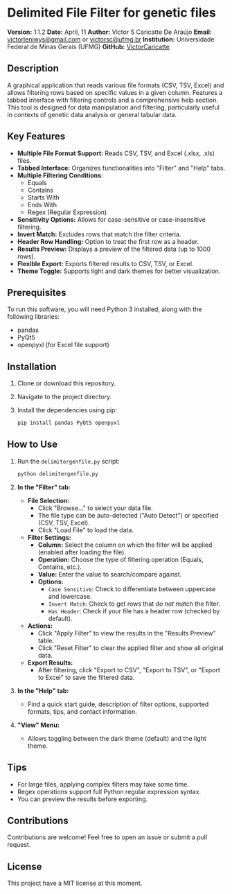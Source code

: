 # Delimited File Filter for genetic files

**Version:** 1.1.2
**Date:** April, 11
**Author:** Victor S Caricatte De Araújo
**Email:** victorleniwys@gmail.com or victorsc@ufmg.br
**Institution:** Universidade Federal de Minas Gerais (UFMG)
**GitHub:** [VictorCaricatte](https://github.com/VictorCaricatte)

## Description

A graphical application that reads various file formats (CSV, TSV, Excel) and allows filtering rows based on specific values in a given column. Features a tabbed interface with filtering controls and a comprehensive help section. This tool is designed for data manipulation and filtering, particularly useful in contexts of genetic data analysis or general tabular data.

## Key Features

* **Multiple File Format Support:** Reads CSV, TSV, and Excel (.xlsx, .xls) files.
* **Tabbed Interface:** Organizes functionalities into "Filter" and "Help" tabs.
* **Multiple Filtering Conditions:**
    * Equals
    * Contains
    * Starts With
    * Ends With
    * Regex (Regular Expression)
* **Sensitivity Options:** Allows for case-sensitive or case-insensitive filtering.
* **Invert Match:** Excludes rows that match the filter criteria.
* **Header Row Handling:** Option to treat the first row as a header.
* **Results Preview:** Displays a preview of the filtered data (up to 1000 rows).
* **Flexible Export:** Exports filtered results to CSV, TSV, or Excel.
* **Theme Toggle:** Supports light and dark themes for better visualization.

## Prerequisites

To run this software, you will need Python 3 installed, along with the following libraries:

* pandas
* PyQt5
* openpyxl (for Excel file support)

## Installation

1.  Clone or download this repository.
2.  Navigate to the project directory.
3.  Install the dependencies using pip:

    ```bash
    pip install pandas PyQt5 openpyxl
    ```
   

## How to Use

1.  Run the `delimitergenfile.py` script:

    ```bash
    python delimitergenfile.py
    ```

2.  **In the "Filter" tab:**
    * **File Selection:**
        * Click "Browse..." to select your data file.
        * The file type can be auto-detected ("Auto Detect") or specified (CSV, TSV, Excel).
        * Click "Load File" to load the data.
    * **Filter Settings:**
        * **Column:** Select the column on which the filter will be applied (enabled after loading the file).
        * **Operation:** Choose the type of filtering operation (Equals, Contains, etc.).
        * **Value:** Enter the value to search/compare against.
        * **Options:**
            * `Case Sensitive`: Check to differentiate between uppercase and lowercase.
            * `Invert Match`: Check to get rows that *do not* match the filter.
            * `Has Header`: Check if your file has a header row (checked by default).
    * **Actions:**
        * Click "Apply Filter" to view the results in the "Results Preview" table.
        * Click "Reset Filter" to clear the applied filter and show all original data.
    * **Export Results:**
        * After filtering, click "Export to CSV", "Export to TSV", or "Export to Excel" to save the filtered data.

3.  **In the "Help" tab:**
    * Find a quick start guide, description of filter options, supported formats, tips, and contact information.

4.  **"View" Menu:**
    * Allows toggling between the dark theme (default) and the light theme.

## Tips

* For large files, applying complex filters may take some time.
* Regex operations support full Python regular expression syntax.
* You can preview the results before exporting.

## Contributions

Contributions are welcome! Feel free to open an issue or submit a pull request.

## License

This project have a MIT license at this moment.
